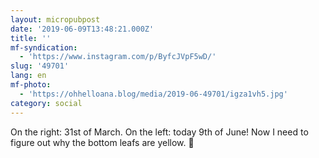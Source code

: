 ```yaml
---
layout: micropubpost
date: '2019-06-09T13:48:21.000Z'
title: ''
mf-syndication:
  - 'https://www.instagram.com/p/ByfcJVpF5wD/'
slug: '49701'
lang: en
mf-photo:
  - 'https://ohhelloana.blog/media/2019-06-49701/igza1vh5.jpg'
category: social
---
```

On the right: 31st of March. On the left: today 9th of June! Now I need to figure out why the bottom leafs are yellow. 🌿
